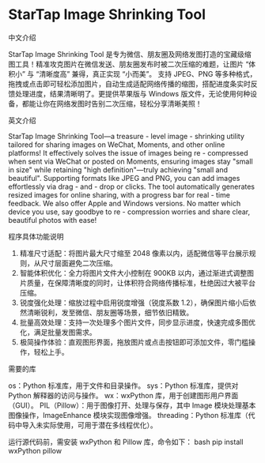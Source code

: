 # StarTap Image Shrinking Tool

中文介绍

StarTap Image Shrinking Tool 是专为微信、朋友圈及网络发图打造的宝藏级缩图工具！精准攻克图片在微信发送、朋友圈发布时被二次压缩的难题，让图片 “体积小” 与 “清晰度高” 兼得，真正实现 “小而美”。
支持 JPEG、PNG 等多种格式，拖拽或点击即可轻松添加图片，自动生成适配网络传播的缩图，搭配进度条实时反馈处理进度，结果清晰明了。更提供苹果版与 Windows 版文件，无论使用何种设备，都能让你在网络发图时告别二次压缩，轻松分享清晰美照！

英文介绍

StarTap Image Shrinking Tool—a treasure - level image - shrinking utility tailored for sharing images on WeChat, Moments, and other online platforms! It effectively solves the issue of images being re - compressed when sent via WeChat or posted on Moments, ensuring images stay "small in size" while retaining "high definition"—truly achieving "small and beautiful". Supporting formats like JPEG and PNG, you can add images effortlessly via drag - and - drop or clicks. The tool automatically generates resized images for online sharing, with a progress bar for real - time feedback. We also offer Apple and Windows versions. No matter which device you use, say goodbye to re - compression worries and share clear, beautiful photos with ease!

程序具体功能说明

1. 精准尺寸适配：将图片最大尺寸缩至 2048 像素以内，适配微信等平台展示规则，从尺寸层面避免二次压缩。
2. 智能体积优化：全力将图片文件大小控制在 900KB 以内，通过渐进式调整图片质量，在保障清晰度的同时，让体积符合网络传播标准，杜绝因过大被平台压缩。
3. 锐度强化处理：缩放过程中启用锐度增强（锐度系数 1.2），确保图片缩小后依然清晰锐利，发至微信、朋友圈等场景，细节依旧精致。
4. 批量高效处理：支持一次处理多个图片文件，同步显示进度，快速完成多图优化，满足批量发图需求。
5. 极简操作体验：直观图形界面，拖放图片或点击按钮即可添加文件，零门槛操作，轻松上手。
   
需要的库

os：Python 标准库，用于文件和目录操作。
sys：Python 标准库，提供对 Python 解释器的访问与操作。
wx：wxPython 库，用于创建图形用户界面（GUI）。
PIL（Pillow）：用于图像打开、处理与保存，其中 Image 模块处理基本图像操作，ImageEnhance 模块实现图像增强。
threading：Python 标准库（代码中导入未实际使用，可用于潜在多线程优化）。

运行源代码前，需安装 wxPython 和 Pillow 库，命令如下：
bash
pip install wxPython pillow
